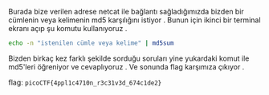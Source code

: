 Burada bize verilen adrese netcat ile bağlantı sağladığımızda bizden bir cümlenin veya kelimenin md5 karşılığını istiyor . Bunun için ikinci bir terminal ekranı açıp şu komutu kullanıyoruz .

```sh
echo -n "istenilen cümle veya kelime" | md5sum
```

Bizden birkaç kez farklı şekilde sorduğu soruları yine yukardaki komut ile md5'leri öğreniyor ve cevaplıyoruz . Ve sonunda flag karşımıza çıkıyor .

flag: ```picoCTF{4ppl1c4710n_r3c31v3d_674c1de2}```
